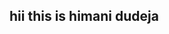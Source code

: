 <!DOCTYPE html>
<html lang="en">
<head>
    <meta charset="UTF-8">
    <meta name="viewport" content="width=device-width, initial-scale=1.0">
    <title>himani</title>
</head>
<body>
    <h2>hii this is himani dudeja</h2>
</body>
</html>
